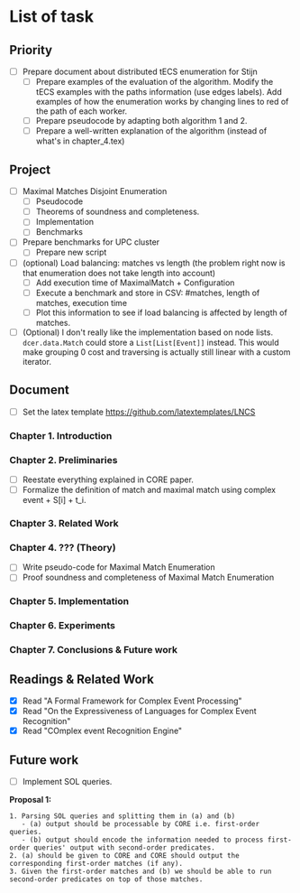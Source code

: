 # List of task

## Priority

- [ ] Prepare document about distributed tECS enumeration for Stijn
  - [ ] Prepare examples of the evaluation of the algorithm. Modify the tECS examples with the paths information (use edges labels). Add examples of how the enumeration works by changing lines to red of the path of each worker.
  - [ ] Prepare pseudocode by adapting both algorithm 1 and 2.
  - [ ] Prepare a well-written explanation of the algorithm (instead of what's in chapter_4.tex)

## Project

- [ ] Maximal Matches Disjoint Enumeration
  - [ ] Pseudocode
  - [ ] Theorems of soundness and completeness.
  - [ ] Implementation
  - [ ] Benchmarks

- [ ] Prepare benchmarks for UPC cluster
  - [ ] Prepare new script

- [ ] (optional) Load balancing: matches vs length (the problem right now is that enumeration does not take length into account)
  - [ ] Add execution time of MaximalMatch + Configuration
  - [ ] Execute a benchmark and store in CSV: #matches, length of matches, execution time
  - [ ] Plot this information to see if load balancing is affected by length of matches.

- [ ] (Optional) I don't really like the implementation based on node lists. `dcer.data.Match` could store a `List[List[Event]]` instead. This would make grouping 0 cost and traversing is actually still linear with a custom iterator.

## Document

- [ ] Set the latex template https://github.com/latextemplates/LNCS

### Chapter 1. Introduction

### Chapter 2. Preliminaries

- [ ] Reestate everything explained in CORE paper.
- [ ] Formalize the definition of match and maximal match using complex event + S[i] + t_i.

### Chapter 3. Related Work

### Chapter 4. ??? (Theory)

- [ ] Write pseudo-code for Maximal Match Enumeration
- [ ] Proof soundness and completeness of Maximal Match Enumeration

### Chapter 5. Implementation

### Chapter 6. Experiments

### Chapter 7. Conclusions & Future work

## Readings & Related Work

- [x] Read "A Formal Framework for Complex Event Processing"
- [x] Read "On the Expressiveness of Languages for Complex Event Recognition"
- [x] Read "COmplex event Recognition Engine"

## Future work

- [ ] Implement SOL queries.

**Proposal 1:**

```
1. Parsing SOL queries and splitting them in (a) and (b)
   - (a) output should be processable by CORE i.e. first-order queries.
   - (b) output should encode the information needed to process first-order queries' output with second-order predicates.
2. (a) should be given to CORE and CORE should output the corresponding first-order matches (if any).
3. Given the first-order matches and (b) we should be able to run second-order predicates on top of those matches.
```
